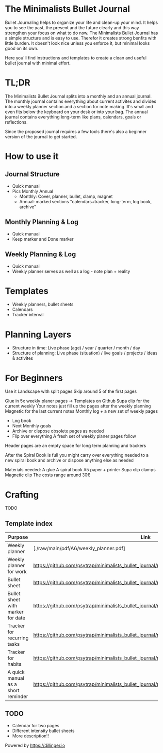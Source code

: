 # The Minimalists Bullet Journal


Bullet Journaling helps to organize your life and clean-up your mind. It helps you to see the past, the present and the future clearly and this way strengthen your focus on what to do now. The Minimalists Bullet Journal has a simple structure and is easy to use. Therefor it creates strong benfits with little burden. It doesn't look nice unless you enforce it, but minimal looks good on its own.

Here you'll find instructions and templates to create a clean and useful bullet journal with minimal effort.

# TL;DR
The Minimalists Bullet Journal splits into a monthly and an annual journal. The monthly journal contains everything about current activites and divides into a weekly planner section and a section for note making. It's small and even fits below the keyboard on your desk or into your bag. The annual journal contains everything long-term like plans, calendars, goals or reflections. 

Since the proposed journal requires a few tools there's also a beginner version of the journal to get started.

# How to use it
## Journal Structure
* Quick manual
* Pics Monthly Annual
  * Monthly: Cover, planner, bullet, clamp, magnet
  * Annual: marked sections "calendars+tracker, long-term, log book, archive"

## Monthly Planning & Log
* Quick manual
* Keep marker and Done marker

## Weekly Planning & Log
* Quick manual
* Weekly planner serves as well as a log - note plan + reality 

# Templates
* Weekly planners, bullet sheets
* Calendars
* Tracker interval

# Planning Layers
* Structure in time: Live phase (age) / year / quarter / month / day
* Structure of planning: Live phase (situation) / live goals / projects / ideas & activites

# For Beginners

Use it Landscape with split pages
Skip around 5 of the first  pages

Glue in 5x weekly planer pages -> Templates on Github
Supa clip for the current weekly
Your notes just fill up the pages after the weekly planning
Magnetic for the last current notes
Monthly log + a new set of weekly pages
+ Log book
+ Next Monthly goals
+ Archive or dispose obsolete pages as needed
+ Flip over everything
A fresh set of weekly planer pages follow

Header pages are an empty space for long term planning and trackers

After the Spiral Book is full you might carry over everything needed to a new spiral book
and archive or dispose anything else as needed

Materials needed:
A glue
A spiral book
A5 paper + printer
Supa clip clamps
Magnetic clip
The costs range around 30€

# Crafting

TODO

## Template index

| Purpose | Link |
| --- | --- |
| Weekly planner | [./raw/main/pdf/A6/weekly_planner.pdf] |
| Weekly planner for work | https://github.com/psytrap/minimalists_bullet_journal/raw/main/pdf/A6/weekly_planner_work.pdf |
| Bullet sheet | https://github.com/psytrap/minimalists_bullet_journal/raw/main/pdf/A6/bullet_sheet.pdf |
| Bullet sheet with marker for date | https://github.com/psytrap/minimalists_bullet_journal/raw/main/pdf/A6/bullet_sheet_with_date.pdf |
| Tracker for recurring tasks | https://github.com/psytrap/minimalists_bullet_journal/raw/main/pdf/A6/tracker_interval.pdf |
| Tracker for habits | https://github.com/psytrap/minimalists_bullet_journal/raw/main/pdf/A6/tracker_habit.pdf |
| A quick manual as a short reminder | https://github.com/psytrap/minimalists_bullet_journal/raw/main/pdf/A6/quick_manual.pdf |

## TODO
* Calendar for two pages
* Different intensity bullet sheets
* More description!!

Powered by https://dillinger.io
